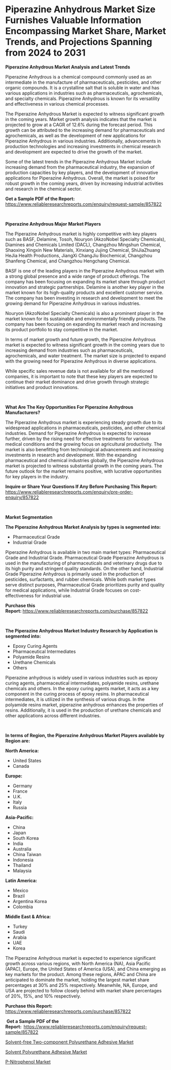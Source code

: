 <p><h1>Piperazine Anhydrous Market Size Furnishes Valuable Information Encompassing Market Share, Market Trends, and Projections Spanning from 2024 to 2031</h1></p><p><strong>Piperazine Anhydrous Market Analysis and Latest Trends</strong></p>
<p><p>Piperazine Anhydrous is a chemical compound commonly used as an intermediate in the manufacture of pharmaceuticals, pesticides, and other organic compounds. It is a crystalline salt that is soluble in water and has various applications in industries such as pharmaceuticals, agrochemicals, and specialty chemicals. Piperazine Anhydrous is known for its versatility and effectiveness in various chemical processes.</p><p>The Piperazine Anhydrous Market is expected to witness significant growth in the coming years. Market growth analysis indicates that the market is projected to grow at a CAGR of 12.6% during the forecast period. This growth can be attributed to the increasing demand for pharmaceuticals and agrochemicals, as well as the development of new applications for Piperazine Anhydrous in various industries. Additionally, advancements in production technologies and increasing investments in chemical research and development are expected to drive the growth of the market.</p><p>Some of the latest trends in the Piperazine Anhydrous Market include increasing demand from the pharmaceutical industry, the expansion of production capacities by key players, and the development of innovative applications for Piperazine Anhydrous. Overall, the market is poised for robust growth in the coming years, driven by increasing industrial activities and research in the chemical sector.</p></p>
<p><strong>Get a Sample PDF of the Report:&nbsp;</strong> <a href="https://www.reliableresearchreports.com/enquiry/request-sample/857822">https://www.reliableresearchreports.com/enquiry/request-sample/857822</a></p>
<p>&nbsp;</p>
<p><strong>Piperazine Anhydrous Major Market Players</strong></p>
<p><p>The Piperazine Anhydrous market is highly competitive with key players such as BASF, Delamine, Tosoh, Nouryon (AkzoNobel Specialty Chemicals), Diamines and Chemicals Limited (DACL), Changzhou Mingshun Chemical, Shaoxing Xingxin New Materials, Xinxiang Jujing Chemical, ShiJiaZhuang HeJia Health Productions, JiangXi ChangJiu Biochemical, Changzhou Shanfeng Chemical, and Changzhou Hengchang Chemical.</p><p>BASF is one of the leading players in the Piperazine Anhydrous market with a strong global presence and a wide range of product offerings. The company has been focusing on expanding its market share through product innovation and strategic partnerships. Delamine is another key player in the market known for its high-quality products and excellent customer service. The company has been investing in research and development to meet the growing demand for Piperazine Anhydrous in various industries.</p><p>Nouryon (AkzoNobel Specialty Chemicals) is also a prominent player in the market known for its sustainable and environmentally friendly products. The company has been focusing on expanding its market reach and increasing its product portfolio to stay competitive in the market. </p><p>In terms of market growth and future growth, the Piperazine Anhydrous market is expected to witness significant growth in the coming years due to increasing demand from industries such as pharmaceuticals, agrochemicals, and water treatment. The market size is projected to expand with the growing need for Piperazine Anhydrous in diverse applications.</p><p>While specific sales revenue data is not available for all the mentioned companies, it is important to note that these key players are expected to continue their market dominance and drive growth through strategic initiatives and product innovations.</p></p>
<p>&nbsp;</p>
<p><strong>What Are The Key Opportunities For Piperazine Anhydrous Manufacturers?</strong></p>
<p><p>The Piperazine Anhydrous market is experiencing steady growth due to its widespread applications in pharmaceuticals, pesticides, and other chemical industries. Demand for Piperazine Anhydrous is expected to increase further, driven by the rising need for effective treatments for various medical conditions and the growing focus on agricultural productivity. The market is also benefitting from technological advancements and increasing investments in research and development. With the expanding pharmaceutical and chemical industries globally, the Piperazine Anhydrous market is projected to witness substantial growth in the coming years. The future outlook for the market remains positive, with lucrative opportunities for key players in the industry.</p></p>
<p><strong>Inquire or Share Your Questions If Any Before Purchasing This Report:</strong> <a href="https://www.reliableresearchreports.com/enquiry/pre-order-enquiry/857822">https://www.reliableresearchreports.com/enquiry/pre-order-enquiry/857822</a></p>
<p>&nbsp;</p>
<p><strong>Market Segmentation</strong></p>
<p><strong>The Piperazine Anhydrous Market Analysis by types is segmented into:</strong></p>
<p><ul><li>Pharmaceutical Grade</li><li>Industrial Grade</li></ul></p>
<p><p>Piperazine Anhydrous is available in two main market types: Pharmaceutical Grade and Industrial Grade. Pharmaceutical Grade Piperazine Anhydrous is used in the manufacturing of pharmaceuticals and veterinary drugs due to its high purity and stringent quality standards. On the other hand, Industrial Grade Piperazine Anhydrous is primarily used in the production of pesticides, surfactants, and rubber chemicals. While both market types serve distinct purposes, Pharmaceutical Grade prioritizes purity and quality for medical applications, while Industrial Grade focuses on cost-effectiveness for industrial use.</p></p>
<p><strong>Purchase this Report:&nbsp;</strong><a href="https://www.reliableresearchreports.com/purchase/857822">https://www.reliableresearchreports.com/purchase/857822</a></p>
<p>&nbsp;</p>
<p><strong>The Piperazine Anhydrous Market Industry Research by Application is segmented into:</strong></p>
<p><ul><li>Epoxy Curing Agents</li><li>Pharmaceutical Intermediates</li><li>Polyamide Resins</li><li>Urethane Chemicals</li><li>Others</li></ul></p>
<p><p>Piperazine anhydrous is widely used in various industries such as epoxy curing agents, pharmaceutical intermediates, polyamide resins, urethane chemicals and others. In the epoxy curing agents market, it acts as a key component in the curing process of epoxy resins. In pharmaceutical intermediates, it is utilized in the synthesis of various drugs. In the polyamide resins market, piperazine anhydrous enhances the properties of resins. Additionally, it is used in the production of urethane chemicals and other applications across different industries.</p></p>
<p>&nbsp;</p>
<p><strong>In terms of Region, the Piperazine Anhydrous Market Players available by Region are:</strong></p>
<p>
    <p> <strong> North America: </strong>
        <ul>
            <li>United States</li>
            <li>Canada</li>
        </ul>
        </p> 
    <p> <strong> Europe: </strong>
        <ul>
            <li>Germany</li>
            <li>France</li>
            <li>U.K.</li>
            <li>Italy</li>
            <li>Russia</li>
        </ul>
        </p> 
    <p> <strong> Asia-Pacific: </strong>
        <ul>
            <li>China</li>
            <li>Japan</li>
            <li>South Korea</li>
            <li>India</li>
            <li>Australia</li>
            <li>China Taiwan</li>
            <li>Indonesia</li>
            <li>Thailand</li>
            <li>Malaysia</li>
        </ul>
        </p> 
    <p> <strong> Latin America: </strong>
        <ul>
            <li>Mexico</li>
            <li>Brazil</li>
            <li>Argentina Korea</li>
            <li>Colombia</li>
        </ul>
        </p> 
    <p> <strong> Middle East & Africa: </strong>
        <ul>
            <li>Turkey</li>
            <li>Saudi</li>
            <li>Arabia</li>
            <li>UAE</li>
            <li>Korea</li>
        </ul>
    </p>
    </p>
<p><p>The Piperazine Anhydrous market is expected to experience significant growth across various regions, with North America (NA), Asia Pacific (APAC), Europe, the United States of America (USA), and China emerging as key markets for the product. Among these regions, APAC and China are anticipated to dominate the market, holding the largest market share percentages at 30% and 25% respectively. Meanwhile, NA, Europe, and USA are projected to follow closely behind with market share percentages of 20%, 15%, and 10% respectively.</p></p>
<p><strong>Purchase this Report: </strong><a href="https://www.reliableresearchreports.com/purchase/857822">https://www.reliableresearchreports.com/purchase/857822</a></p>
<p>&nbsp;<strong>Get a Sample PDF of the Report:&nbsp;&nbsp;</strong><a href="https://www.reliableresearchreports.com/enquiry/request-sample/857822">https://www.reliableresearchreports.com/enquiry/request-sample/857822</a></p>
<p><strong></strong></p>
<p><p><a href="https://view.publitas.com/reportprime-1/solvent-free-two-component-polyurethane-adhesive-market-analysis-and-market-size-global-industry-overview-market-segmentation-and-forecast-2023-to-2030/">Solvent-free Two-component Polyurethane Adhesive Market</a></p><p><a href="https://view.publitas.com/reportprime-1/solvent-polyurethane-adhesive-market-analysis-examines-its-scope-on-growth-opportunities-and-forecasted-trends-spanning-from-2023-to-2030/">Solvent Polyurethane Adhesive Market</a></p><p><a href="https://view.publitas.com/reportprime-1/p-nitrophenol-market-growth-market-trends-covid-19-impact-and-forecasts-for-period-from-2023-2030/">P-Nitrophenol Market</a></p></p>